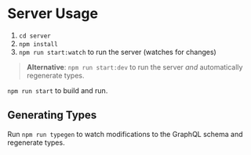 # Server Usage
1. `cd server`
2. `npm install`
3. `npm run start:watch` to run the server (watches for changes)

> **Alternative**: `npm run start:dev` to run the server *and* automatically regenerate types.

`npm run start` to build and run.

## Generating Types
Run `npm run typegen` to watch modifications to the GraphQL schema and regenerate types.